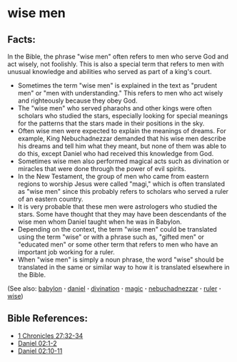 # wise men #

## Facts: ##

In the Bible, the phrase "wise men" often refers to men who serve God and act wisely, not foolishly. This is also a special term that refers to men with unusual knowledge and abilities who served as part of a king's court.

* Sometimes the term "wise men" is explained in the text as "prudent men" or "men with understanding." This refers to men who act wisely and righteously because they obey God.
* The "wise men" who served pharaohs and other kings were often scholars who studied the stars, especially looking for special meanings for the patterns that the stars made in their positions in the sky.
* Often wise men were expected to explain the meanings of dreams. For example, King Nebuchadnezzar demanded that his wise men describe his dreams and tell him what they meant, but none of them was able to do this, except Daniel who had received this knowledge from God.
* Sometimes wise men also performed magical acts such as divination or miracles that were done through the power of evil spirits.
* In the New Testament, the group of men who came from eastern regions to worship Jesus were called "magi," which is often translated as "wise men" since this probably refers to scholars who served a ruler of an eastern country.
* It is very probable that these men were astrologers who studied the stars. Some have thought that they may have been descendants of the wise men whom Daniel taught when he was in Babylon.
* Depending on the context, the term "wise men" could be translated using the term "wise" or with a phrase such as, "gifted men" or "educated men" or some other term that refers to men who have an important job working for a ruler.
* When "wise men" is simply a noun phrase, the word "wise" should be translated in the same or similar way to how it is translated elsewhere in the Bible.

(See also: [babylon](../other/babylon.md) **·** [daniel](../other/daniel.md) **·** [divination](../other/divination.md) **·** [magic](../other/magic.md) **·** [nebuchadnezzar](../other/nebuchadnezzar.md) **·** [ruler](../other/ruler.md) **·** [wise](../kt/wise.md))

## Bible References: ##

* [1 Chronicles 27:32-34](https://door43.org/en/bible/notes/1ch/27/32)
* [Daniel 02:1-2](https://door43.org/en/bible/notes/dan/02/01)
* [Daniel 02:10-11](https://door43.org/en/bible/notes/dan/02/10)

